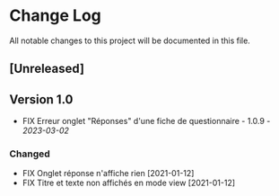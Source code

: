 # Change Log
All notable changes to this project will be documented in this file.

## [Unreleased]

## Version 1.0

- FIX Erreur onglet "Réponses" d'une fiche de questionnaire - 1.0.9 - *2023-03-02*

### Changed

- FIX Onglet réponse n'affiche rien [2021-01-12]
- FIX Titre et texte non affichés en mode view [2021-01-12]

